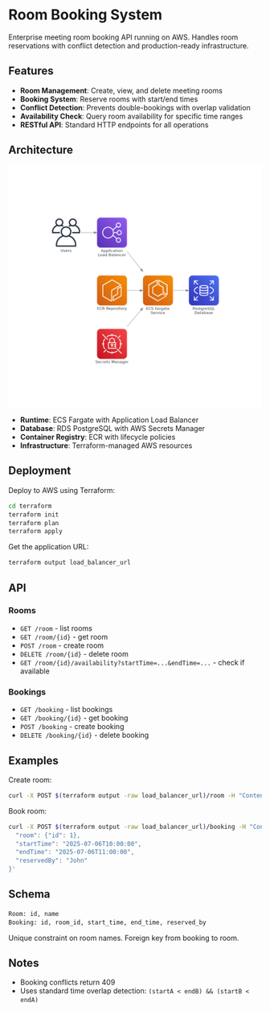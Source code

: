# Room Booking System

Enterprise meeting room booking API running on AWS. Handles room reservations with conflict detection and production-ready infrastructure.

## Features

- **Room Management**: Create, view, and delete meeting rooms
- **Booking System**: Reserve rooms with start/end times
- **Conflict Detection**: Prevents double-bookings with overlap validation
- **Availability Check**: Query room availability for specific time ranges
- **RESTful API**: Standard HTTP endpoints for all operations

## Architecture

<img src="docs/images/architecture.png" alt="Architecture Diagram" width="600">

- **Runtime**: ECS Fargate with Application Load Balancer
- **Database**: RDS PostgreSQL with AWS Secrets Manager
- **Container Registry**: ECR with lifecycle policies
- **Infrastructure**: Terraform-managed AWS resources

## Deployment

Deploy to AWS using Terraform:

```bash
cd terraform
terraform init
terraform plan
terraform apply
```

Get the application URL:

```bash
terraform output load_balancer_url
```

## API

### Rooms

- `GET /room` - list rooms
- `GET /room/{id}` - get room
- `POST /room` - create room
- `DELETE /room/{id}` - delete room
- `GET /room/{id}/availability?startTime=...&endTime=...` - check if available

### Bookings

- `GET /booking` - list bookings
- `GET /booking/{id}` - get booking  
- `POST /booking` - create booking
- `DELETE /booking/{id}` - delete booking

## Examples

Create room:

```bash
curl -X POST $(terraform output -raw load_balancer_url)/room -H "Content-Type: application/json" -d '{"name": "Room 101"}'
```

Book room:

```bash
curl -X POST $(terraform output -raw load_balancer_url)/booking -H "Content-Type: application/json" -d '{
  "room": {"id": 1},
  "startTime": "2025-07-06T10:00:00", 
  "endTime": "2025-07-06T11:00:00",
  "reservedBy": "John"
}'
```

## Schema

```txt
Room: id, name
Booking: id, room_id, start_time, end_time, reserved_by
```

Unique constraint on room names. Foreign key from booking to room.

## Notes

- Booking conflicts return 409
- Uses standard time overlap detection: `(startA < endB) && (startB < endA)`
